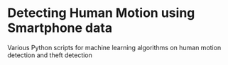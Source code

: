 # Detecting Human Motion using Smartphone data

Various Python scripts for machine learning algorithms on human motion detection and theft detection
